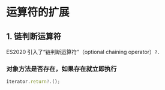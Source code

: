 # 运算符的扩展

## 1. 链判断运算符

ES2020 引入了“链判断运算符”（optional chaining operator）`?.`

### 对象方法是否存在，如果存在就立即执行

```js
iterator.return?.();
```
